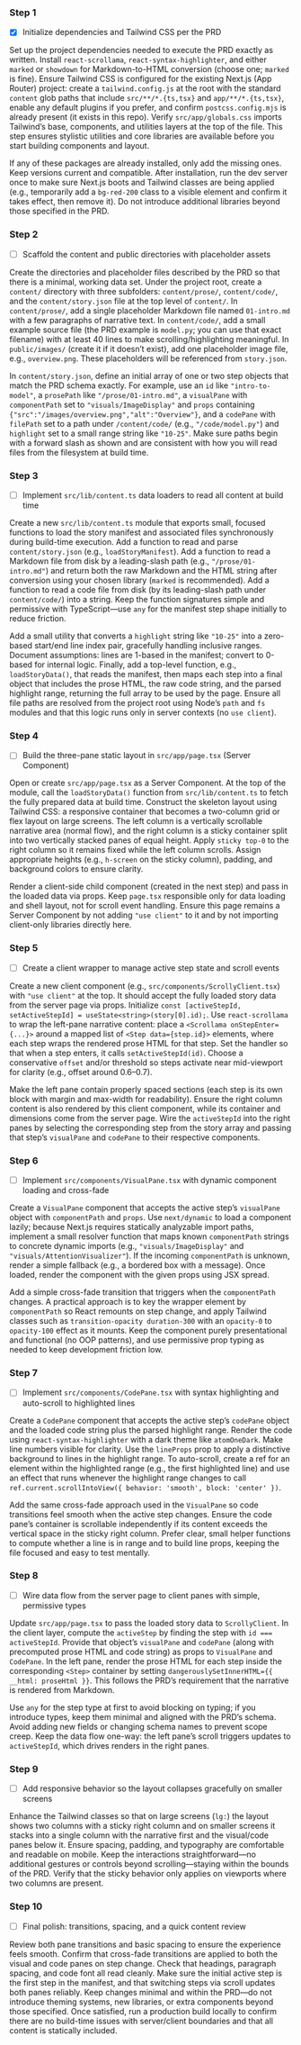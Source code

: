 ### Step 1

- [x] Initialize dependencies and Tailwind CSS per the PRD

Set up the project dependencies needed to execute the PRD exactly as written. Install `react-scrollama`, `react-syntax-highlighter`, and either `marked` or `showdown` for Markdown-to-HTML conversion (choose one; `marked` is fine). Ensure Tailwind CSS is configured for the existing Next.js (App Router) project: create a `tailwind.config.js` at the root with the standard `content` glob paths that include `src/**/*.{ts,tsx}` and `app/**/*.{ts,tsx}`, enable any default plugins if you prefer, and confirm `postcss.config.mjs` is already present (it exists in this repo). Verify `src/app/globals.css` imports Tailwind’s base, components, and utilities layers at the top of the file. This step ensures stylistic utilities and core libraries are available before you start building components and layout.

If any of these packages are already installed, only add the missing ones. Keep versions current and compatible. After installation, run the dev server once to make sure Next.js boots and Tailwind classes are being applied (e.g., temporarily add a `bg-red-200` class to a visible element and confirm it takes effect, then remove it). Do not introduce additional libraries beyond those specified in the PRD.

### Step 2

- [ ] Scaffold the content and public directories with placeholder assets

Create the directories and placeholder files described by the PRD so that there is a minimal, working data set. Under the project root, create a `content/` directory with three subfolders: `content/prose/`, `content/code/`, and the `content/story.json` file at the top level of `content/`. In `content/prose/`, add a single placeholder Markdown file named `01-intro.md` with a few paragraphs of narrative text. In `content/code/`, add a small example source file (the PRD example is `model.py`; you can use that exact filename) with at least 40 lines to make scrolling/highlighting meaningful. In `public/images/` (create it if it doesn’t exist), add one placeholder image file, e.g., `overview.png`. These placeholders will be referenced from `story.json`.

In `content/story.json`, define an initial array of one or two step objects that match the PRD schema exactly. For example, use an `id` like `"intro-to-model"`, a `prosePath` like `"/prose/01-intro.md"`, a `visualPane` with `componentPath` set to `"visuals/ImageDisplay"` and `props` containing `{"src":"/images/overview.png","alt":"Overview"}`, and a `codePane` with `filePath` set to a path under `/content/code/` (e.g., `"/code/model.py"`) and `highlight` set to a small range string like `"10-25"`. Make sure paths begin with a forward slash as shown and are consistent with how you will read files from the filesystem at build time.

### Step 3

- [ ] Implement `src/lib/content.ts` data loaders to read all content at build time

Create a new `src/lib/content.ts` module that exports small, focused functions to load the story manifest and associated files synchronously during build-time execution. Add a function to read and parse `content/story.json` (e.g., `loadStoryManifest`). Add a function to read a Markdown file from disk by a leading-slash path (e.g., `"/prose/01-intro.md"`) and return both the raw Markdown and the HTML string after conversion using your chosen library (`marked` is recommended). Add a function to read a code file from disk (by its leading-slash path under `content/code/`) into a string. Keep the function signatures simple and permissive with TypeScript—use `any` for the manifest step shape initially to reduce friction.

Add a small utility that converts a `highlight` string like `"10-25"` into a zero-based start/end line index pair, gracefully handling inclusive ranges. Document assumptions: lines are 1-based in the manifest; convert to 0-based for internal logic. Finally, add a top-level function, e.g., `loadStoryData()`, that reads the manifest, then maps each step into a final object that includes the prose HTML, the raw code string, and the parsed highlight range, returning the full array to be used by the page. Ensure all file paths are resolved from the project root using Node’s `path` and `fs` modules and that this logic runs only in server contexts (no `use client`).

### Step 4

- [ ] Build the three-pane static layout in `src/app/page.tsx` (Server Component)

Open or create `src/app/page.tsx` as a Server Component. At the top of the module, call the `loadStoryData()` function from `src/lib/content.ts` to fetch the fully prepared data at build time. Construct the skeleton layout using Tailwind CSS: a responsive container that becomes a two-column grid or flex layout on large screens. The left column is a vertically scrollable narrative area (normal flow), and the right column is a sticky container split into two vertically stacked panes of equal height. Apply `sticky top-0` to the right column so it remains fixed while the left column scrolls. Assign appropriate heights (e.g., `h-screen` on the sticky column), padding, and background colors to ensure clarity.

Render a client-side child component (created in the next step) and pass in the loaded data via props. Keep `page.tsx` responsible only for data loading and shell layout, not for scroll event handling. Ensure this page remains a Server Component by not adding `"use client"` to it and by not importing client-only libraries directly here.

### Step 5

- [ ] Create a client wrapper to manage active step state and scroll events

Create a new client component (e.g., `src/components/ScrollyClient.tsx`) with `"use client"` at the top. It should accept the fully loaded story data from the server page via props. Initialize `const [activeStepId, setActiveStepId] = useState<string>(story[0].id);`. Use `react-scrollama` to wrap the left-pane narrative content: place a `<Scrollama onStepEnter={...}>` around a mapped list of `<Step data={step.id}>` elements, where each step wraps the rendered prose HTML for that step. Set the handler so that when a step enters, it calls `setActiveStepId(id)`. Choose a conservative `offset` and/or threshold so steps activate near mid-viewport for clarity (e.g., offset around 0.6–0.7).

Make the left pane contain properly spaced sections (each step is its own block with margin and max-width for readability). Ensure the right column content is also rendered by this client component, while its container and dimensions come from the server page. Wire the `activeStepId` into the right panes by selecting the corresponding step from the story array and passing that step’s `visualPane` and `codePane` to their respective components.

### Step 6

- [ ] Implement `src/components/VisualPane.tsx` with dynamic component loading and cross-fade

Create a `VisualPane` component that accepts the active step’s `visualPane` object with `componentPath` and `props`. Use `next/dynamic` to load a component lazily; because Next.js requires statically analyzable import paths, implement a small resolver function that maps known `componentPath` strings to concrete dynamic imports (e.g., `"visuals/ImageDisplay"` and `"visuals/AttentionVisualizer"`). If the incoming `componentPath` is unknown, render a simple fallback (e.g., a bordered box with a message). Once loaded, render the component with the given props using JSX spread.

Add a simple cross-fade transition that triggers when the `componentPath` changes. A practical approach is to key the wrapper element by `componentPath` so React remounts on step change, and apply Tailwind classes such as `transition-opacity duration-300` with an `opacity-0` to `opacity-100` effect as it mounts. Keep the component purely presentational and functional (no OOP patterns), and use permissive prop typing as needed to keep development friction low.

### Step 7

- [ ] Implement `src/components/CodePane.tsx` with syntax highlighting and auto-scroll to highlighted lines

Create a `CodePane` component that accepts the active step’s `codePane` object and the loaded code string plus the parsed highlight range. Render the code using `react-syntax-highlighter` with a dark theme like `atomOneDark`. Make line numbers visible for clarity. Use the `lineProps` prop to apply a distinctive background to lines in the highlight range. To auto-scroll, create a ref for an element within the highlighted range (e.g., the first highlighted line) and use an effect that runs whenever the highlight range changes to call `ref.current.scrollIntoView({ behavior: 'smooth', block: 'center' })`.

Add the same cross-fade approach used in the `VisualPane` so code transitions feel smooth when the active step changes. Ensure the code pane’s container is scrollable independently if its content exceeds the vertical space in the sticky right column. Prefer clear, small helper functions to compute whether a line is in range and to build line props, keeping the file focused and easy to test mentally.

### Step 8

- [ ] Wire data flow from the server page to client panes with simple, permissive types

Update `src/app/page.tsx` to pass the loaded story data to `ScrollyClient`. In the client layer, compute the `activeStep` by finding the step with `id === activeStepId`. Provide that object’s `visualPane` and `codePane` (along with precomputed prose HTML and code string) as props to `VisualPane` and `CodePane`. In the left pane, render the prose HTML for each step inside the corresponding `<Step>` container by setting `dangerouslySetInnerHTML={{ __html: proseHtml }}`. This follows the PRD’s requirement that the narrative is rendered from Markdown.

Use `any` for the step type at first to avoid blocking on typing; if you introduce types, keep them minimal and aligned with the PRD’s schema. Avoid adding new fields or changing schema names to prevent scope creep. Keep the data flow one-way: the left pane’s scroll triggers updates to `activeStepId`, which drives renders in the right panes.

### Step 9

- [ ] Add responsive behavior so the layout collapses gracefully on smaller screens

Enhance the Tailwind classes so that on large screens (`lg:`) the layout shows two columns with a sticky right column and on smaller screens it stacks into a single column with the narrative first and the visual/code panes below it. Ensure spacing, padding, and typography are comfortable and readable on mobile. Keep the interactions straightforward—no additional gestures or controls beyond scrolling—staying within the bounds of the PRD. Verify that the sticky behavior only applies on viewports where two columns are present.

### Step 10

- [ ] Final polish: transitions, spacing, and a quick content review

Review both pane transitions and basic spacing to ensure the experience feels smooth. Confirm that cross-fade transitions are applied to both the visual and code panes on step change. Check that headings, paragraph spacing, and code font all read cleanly. Make sure the initial active step is the first step in the manifest, and that switching steps via scroll updates both panes reliably. Keep changes minimal and within the PRD—do not introduce theming systems, new libraries, or extra components beyond those specified. Once satisfied, run a production build locally to confirm there are no build-time issues with server/client boundaries and that all content is statically included.
